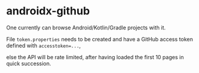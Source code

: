 # androidx-github

One currently can browse Android/Kotlin/Gradle projects with it.

File `token.properties` needs to be created and have a GitHub access token defined with `accesstoken=...`,

else the API will be rate limited, after having loaded the first 10 pages in quick succession.
